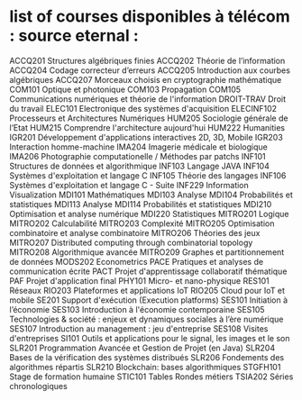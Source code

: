 # list of courses disponibles à télécom : source eternal : 
ACCQ201 Structures algébriques finies
ACCQ202 Théorie de l’information
ACCQ204 Codage correcteur d’erreurs
ACCQ205 Introduction aux courbes algébriques
ACCQ207 Morceaux choisis en cryptographie mathématique
COM101 Optique et photonique
COM103 Propagation
COM105 Communications numériques et théorie de l'information
DROIT-TRAV Droit du travail
ELEC101 Electronique des systèmes d'acquisition
ELECINF102 Processeurs et Architectures Numériques
HUM205 Sociologie générale de l’Etat
HUM215 Comprendre l'architecture aujourd'hui
HUM222 Humanities
IGR201 Développement d'applications interactives 2D, 3D, Mobile
IGR203 Interaction homme-machine
IMA204 Imagerie médicale et biologique
IMA206 Photographie computationelle / Méthodes par patchs
INF101 Structures de données et algorithmique
INF103 Langage JAVA
INF104 Systèmes d'exploitation et langage C
INF105 Théorie des langages
INF106 Systèmes d'exploitation et langage C - Suite
INF229 Information Visualization
MDI101 Mathématiques
MDI103 Analyse
MDI104 Probabilités et statistiques
MDI113 Analyse
MDI114 Probabilités et statistiques
MDI210 Optimisation et analyse numérique
MDI220 Statistiques
MITRO201 Logique
MITRO202 Calculabilité
MITRO203 Complexité
MITRO205 Optimisation combinatoire et analyse combinatoire
MITRO206 Théories des jeux
MITRO207 Distributed computing through combinatorial topology
MITRO208 Algorithmique avancée
MITRO209 Graphes et partitionnement de données
MODS202 Econometrics
PACE Pratiques et analyses de communication écrite
PACT Projet d'apprentissage collaboratif thématique
PAF Projet d'application final
PHY101 Micro- et nano-physique
RES101 Réseaux
RIO203 Plateformes et applications IoT
RIO205 Cloud pour IoT et mobile
SE201 Support d'exécution (Execution platforms)
SES101 Initiation à l’économie
SES103 Introduction à l'économie contemporaine
SES105 Technologies & société : enjeux et dynamiques sociales à l’ère numérique
SES107 Introduction au management : jeu d'entreprise
SES108 Visites d'entreprises
SI101 Outils et applications pour le signal, les images et le son
SLR201 Programmation Avancée et Gestion de Projet (en Java)
SLR204 Bases de la vérification des systèmes distribués
SLR206 Fondements des algorithmes répartis
SLR210 Blockchain: bases algorithmiques
STGFH101 Stage de formation humaine
STIC101 Tables Rondes métiers
TSIA202 Séries chronologiques 